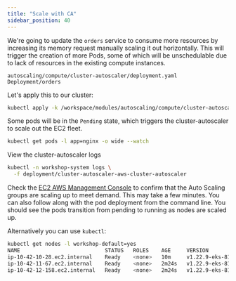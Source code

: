 ```yaml
---
title: "Scale with CA"
sidebar_position: 40
---
```


We're going to update the `orders` service to consume more resources by increasing its memory request manually scaling it out horizontally. This will trigger the creation of more Pods, some of which will be unschedulable due to lack of resources in the existing compute instances.

```kustomization
autoscaling/compute/cluster-autoscaler/deployment.yaml
Deployment/orders
```

Let's apply this to our cluster:

```bash hook=ca-pod-scaleout timeout=180
kubectl apply -k /workspace/modules/autoscaling/compute/cluster-autoscaler
```

Some pods will be in the `Pending` state, which triggers the cluster-autoscaler to scale out the EC2 fleet.

```bash test=false
kubectl get pods -l app=nginx -o wide --watch
```

View the cluster-autoscaler logs

```bash test=false
kubectl -n workshop-system logs \
  -f deployment/cluster-autoscaler-aws-cluster-autoscaler
```

Check the [EC2 AWS Management Console](https://console.aws.amazon.com/ec2/home?#Instances:sort=instanceId) to confirm that the Auto Scaling groups are scaling up to meet demand. This may take a few minutes. You can also follow along with the pod deployment from the command line. You should see the pods transition from pending to running as nodes are scaled up.

Alternatively you can use `kubectl`:

```bash
kubectl get nodes -l workshop-default=yes
NAME                           STATUS   ROLES    AGE     VERSION
ip-10-42-10-28.ec2.internal    Ready    <none>   10m     v1.22.9-eks-810597c
ip-10-42-11-67.ec2.internal    Ready    <none>   2m24s   v1.22.9-eks-810597c
ip-10-42-12-158.ec2.internal   Ready    <none>   2m24s   v1.22.9-eks-810597c
```
